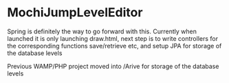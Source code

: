 # MochiJumpLevelEditor
Spring is definitely the way to go forward with this. Currently when launched it is only launching draw.html, next step is to write controllers for the corresponding functions save/retrieve etc, and setup JPA for storage of the database levels 

Previous WAMP/PHP project moved into /Arive for storage of the database levels
